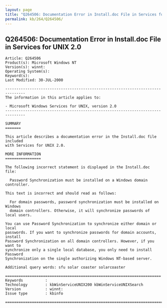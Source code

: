 ```yaml
---
layout: page
title: "Q264506: Documentation Error in Install.doc File in Services for UNIX 2.0"
permalink: kb/264/Q264506/
---
```


## Q264506: Documentation Error in Install.doc File in Services for UNIX 2.0

	Article: Q264506
	Product(s): Microsoft Windows NT
	Version(s): winnt:
	Operating System(s): 
	Keyword(s): 
	Last Modified: 30-JUL-2000
	
	-------------------------------------------------------------------------------
	The information in this article applies to:
	
	- Microsoft Windows Services for UNIX, version 2.0 
	-------------------------------------------------------------------------------
	
	SUMMARY
	=======
	
	This article describes a documentation error in the Install.doc file included
	with Services for UNIX 2.0.
	
	MORE INFORMATION
	================
	
	The following incorrect statement is displayed in the Install.doc file:
	
	  Password Synchronization must be installed on a Windows domain controller.
	
	This text is incorrect and should read as follows:
	
	  For domain passwords, password synchronization must be installed on Windows
	  domain controllers. Otherwise, it will synchronize passwords of local users.
	
	You can use Password Synchronization to synchronize either domain or local
	passwords. If you want to synchronize passwords for domain accounts, install
	Password Synchronization on all domain controllers. However, if you want to
	synchronize only a single local database, you only need to install Password
	Synchronization on the single authorizing Windows NT-based server.
	
	Additional query words: sfu solar coaster solarcoaster
	
	======================================================================
	Keywords          :  
	Technology        : kbWinServiceUNIX200 kbWinServiceUNIXSearch
	Version           : winnt:
	Issue type        : kbinfo
	
	=============================================================================
	
